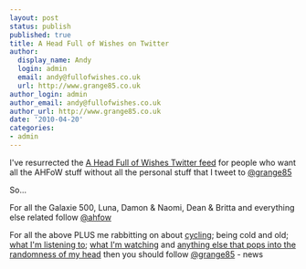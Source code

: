 ```yaml
---
layout: post
status: publish
published: true
title: A Head Full of Wishes on Twitter
author:
  display_name: Andy
  login: admin
  email: andy@fullofwishes.co.uk
  url: http://www.grange85.co.uk
author_login: admin
author_email: andy@fullofwishes.co.uk
author_url: http://www.grange85.co.uk
date: '2010-04-20'
categories:
- admin
---
```

<div>I&#39;ve resurrected the <a href="http://twitter.com/ahfow">A Head Full of Wishes Twitter feed</a> for people who want all the AHFoW stuff without all the personal stuff that I tweet to <a href="http://twitter.com/grange85">@grange85</a>
<p /> So...
<p />For all the Galaxie 500, Luna, Damon & Naomi, Dean & Britta and everything else related follow <a href="http://twitter.com/ahfow">@ahfow</a>
<p />For all the above PLUS me rabbitting on about <a href="http://twitter.com/grange85/status/11356416984">cycling</a>; being cold and old; <a href="http://twitter.com/grange85/status/12507171477">what I&#39;m listening to</a>; <a href="http://twitter.com/grange85/statuses/12415564401">what I&#39;m watching</a> and <a href="http://twitter.com/grange85/status/11747066792">anything else that pops into the randomness of my head</a> then you should follow <a href="http://twitter.com/grange85">@grange85</a>
- news
</p></div>
